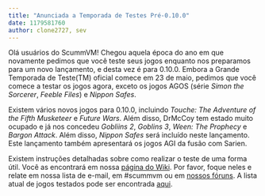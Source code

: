 ```yaml
---
title: "Anunciada a Temporada de Testes Pré-0.10.0"
date: 1179581760
author: clone2727, sev
---
```


Olá usuários do ScummVM! Chegou aquela época do ano em que novamente pedimos que você teste seus jogos enquanto nos preparamos para um novo lançamento, e desta vez é para 0.10.0. Embora a Grande Temporada de Teste(TM) oficial comece em 23 de maio, pedimos que você comece a testar os jogos agora, exceto os jogos AGOS (série *Simon the Sorcerer*, *Feeble Files*) e *Nippon Safes*.

Existem vários novos jogos para 0.10.0, incluindo *Touche: The Adventure of the Fifth Musketeer* e *Future Wars*. Além disso, DrMcCoy tem estado muito ocupado e já nos concedeu *Gobliins 2*, *Goblins 3*, *Ween: The Prophecy* e *Bargon Attack*. Além disso, *Nippon Safes* será incluído neste lançamento. Este lançamento também apresentará os jogos AGI da fusão com Sarien.

Existem instruções detalhadas sobre como realizar o teste de uma forma útil. Você as encontrará em nossa [página do Wiki](http://wiki.scummvm.org/index.php/Release_Testing). Por favor, foque neles e relate em nossa lista de e-mail, em #scummvm ou em [nossos fóruns](http://forums.scummvm.org/viewtopic.php?p=22358). A lista atual de jogos testados pode ser encontrada [aqui](http://wiki.scummvm.org/index.php/Release_Testing/0.10.0).
